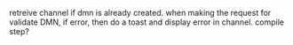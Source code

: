 retreive channel if dmn is already created.
when making the request for validate DMN, if error, then do a toast and display error in channel.
compile step?